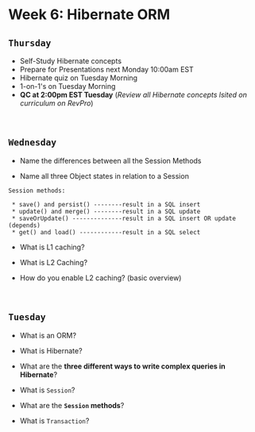 # Week 6: Hibernate ORM

## `Thursday`
-  Self-Study Hibernate concepts
-  Prepare for Presentations next Monday 10:00am EST
-  Hibernate quiz on Tuesday Morning
-  1-on-1's on Tuesday Morning
-  **QC at 2:00pm EST Tuesday** (*Review all Hibernate concepts lsited on curriculum on RevPro*)

<br>

## `Wednesday`
- Name the differences between all the Session Methods

- Name all three Object states in relation to a Session

```
Session methods:

 * save() and persist() --------result in a SQL insert
 * update() and merge() --------result in a SQL update
 * saveOrUpdate() --------------result in a SQL insert OR update (depends)
 * get() and load() ------------result in a SQL select
```

- What is L1 caching?

- What is L2 Caching?

- How do you enable L2 caching? (basic overview)

<br>

## `Tuesday`
- What is an ORM?

- What is Hibernate?

- What are the **three different ways to write complex queries in Hibernate**?

- What is `Session`?

- What are the **`Session` methods**?

- What is `Transaction`?
